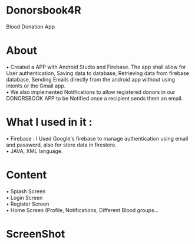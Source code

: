 # Donorsbook4R
Blood Donation App
# About
• Created a APP with Android Studio and Firebase. The app shall allow for User
 authentication, Saving data to database,   Retrieving data from firebase database, Sending Emails
 directly from the android app without using intents or the Gmail app.\
• We also implemented Notifications to allow registered donors in our DONORSBOOK APP to be Notified
  once a recipient sends them an email.
  
  # What I used in it :
• Firebase : I Used Google's firebase to manage authentication using email and password, also for store data in firestore.\
• JAVA, XML language.
  
 # Content
• Splash Screen\
• Login Screen\
• Register Screen\
• Home Screen (Profile, Notifications, Different Blood groups...



# ScreenShot
